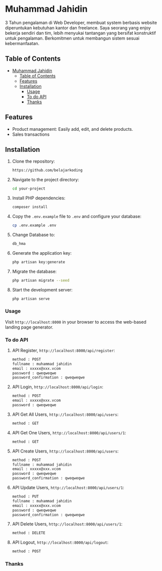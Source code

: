 # Muhammad Jahidin

3 Tahun pengalaman di Web Developer, membuat system berbasis website
diperuntukan kebutuhan kantor dan freelance. Saya seorang yang enjoy bekerja
sendiri dan tim, lebih menyukai tantangan yang bersifat konstruktif untuk
pengalaman. Berkomitmen untuk membangun sistem sesuai kebermanfaatan.

## Table of Contents

-   [Muhammad Jahidin](#muhammad-jahidin)
    -   [Table of Contents](#table-of-contents)
    -   [Features](#features)
    -   [Installation](#installation)
        -   [Usage](#usage)
        -   [To do API](#to-do-api)
        -   [Thanks](#thanks)

## Features

-   Product management: Easily add, edit, and delete products.
-   Sales transactions

## Installation

1. Clone the repository:

    ```bash
    https://github.com/belajarkoding
    ```

2. Navigate to the project directory:

    ```bash
    cd your-project
    ```

3. Install PHP dependencies:

    ```bash
    composer install
    ```

4. Copy the `.env.example` file to `.env` and configure your database:

    ```bash
    cp .env.example .env
    ```

5. Change Database to:

    ```bash
    db_hma
    ```

6. Generate the application key:

    ```bash
    php artisan key:generate
    ```

7. Migrate the database:

    ```bash
    php artisan migrate --seed
    ```

8. Start the development server:

    ```bash
    php artisan serve
    ```

### Usage

Visit `http://localhost:8000` in your browser to access the web-based landing page generator.

### To do API

1. API Register, `http://localhost:8000/api/register`:

    ```bash
    method : POST
    fullname : muhammad jahidin
    email : xxxxx@xxx.vcom
    password : qweqweqwe
    password_confirmation : qweqweqwe
    ```

2. API Login, `http://localhost:8000/api/login`:

    ```bash
    method : POST
    email : xxxxx@xxx.vcom
    password : qweqweqwe
    ```

3. API Get All Users, `http://localhost:8000/api/users`:

    ```bash
    method : GET
    ```

4. API Get One Users, `http://localhost:8000/api/users/1`:

    ```bash
    method : GET
    ```

5. API Create Users, `http://localhost:8000/api/users`:

    ```bash
    method : POST
    fullname : muhammad jahidin
    email : xxxxx@xxx.vcom
    password : qweqweqwe
    password_confirmation : qweqweqwe
    ```

6. API Update Users, `http://localhost:8000/api/users/1`:

    ```bash
    method : PUT
    fullname : muhammad jahidin
    email : xxxxx@xxx.vcom
    password : qweqweqwe
    password_confirmation : qweqweqwe
    ```

7. API Delete Users, `http://localhost:8000/api/users/1`:

    ```bash
    method : DELETE
    ```

8. API Logout, `http://localhost:8000/api/logout`:

    ```bash
    method : POST
    ```

### Thanks

